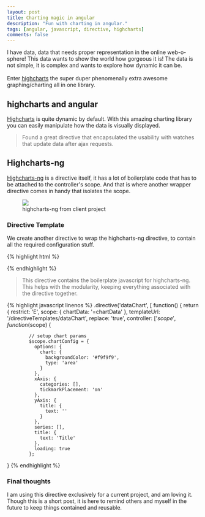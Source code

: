 ```yaml
---
layout: post
title: Charting magic in angular
description: "Fun with charting in angular."
tags: [angular, javascript, directive, highcharts]
comments: false
---
```


I have data, data that needs proper representation in the online web-o-sphere! This data wants to show the world how gorgeous it is! The data is not simple, it is complex and wants to explore how dynamic it can be.
<br><br>Enter [highcharts](www.highcharts.com) the super duper phenomenally extra awesome graphing/charting all in one library.  

## highcharts and angular

[Highcharts](http://www.highcharts.com) is quite dynamic by default.  With this amazing charting library you can easily manipulate how the data is visually displayed.  

>Found a great directive that encapsulated the usability with watches that update data after ajax requests.

## Highcharts-ng

[Highcharts-ng](https://github.com/pablojim/highcharts-ng) is a directive itself, it has a lot of boilerplate code that has to be attached to the controller's scope. And that is where another wrapper directive comes in handy that isolates the scope.

<figure>
    <a href="/images/highcharts1.png"><img src="/images/highcharts1.png"></a>
    <figcaption>highcharts-ng from client project</figcaption>
</figure>

### Directive Template

We create another directive to wrap the highcharts-ng directive, to contain all the required configuration stuff.

{% highlight html %}
<div class="row">
  <div class="col-xs-12 text-center"></div>
  <highchart config="chartConfig"></highchart>
</div>
{% endhighlight %}

>This directive contains the boilerplate javascript for highcharts-ng. This helps with the modularity, keeping everything associated with the directive together.

{% highlight javascript linenos %}
.directive('dataChart', [
    function() {
      return {
        restrict: 'E',
        scope: {
          chartData: '=chartData'
        },
        templateUrl: '/directiveTemplates/dataChart',
        replace: 'true',
        controller: ['$scope',
          function($scope) {

            // setup chart params
            $scope.chartConfig = {
              options: {
                chart: {
                  backgroundColor: '#f9f9f9',
                  type: 'area'
                }
              },
              xAxis: {
                categories: [],
                tickmarkPlacement: 'on'
              },
              yAxis: {
                title: {
                  text: ''
                }
              },
              series: [],
              title: {
                text: 'Title'
              },
              loading: true
            };
}
{% endhighlight %}

### Final thoughts
I am using this directive exclusively for a current project, and am loving it. Though this is a short post, it is here to remind others and myself in the future to keep things contained and reusable.
